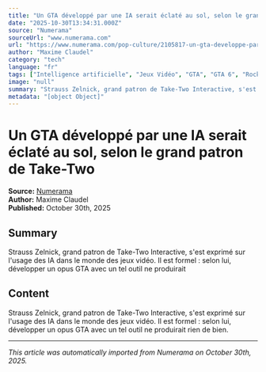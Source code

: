 ```yaml
---
title: "Un GTA développé par une IA serait éclaté au sol, selon le grand patron de Take-Two"
date: "2025-10-30T13:34:31.000Z"
source: "Numerama"
sourceUrl: "www.numerama.com"
url: "https://www.numerama.com/pop-culture/2105817-un-gta-developpe-par-une-ia-serait-eclate-au-sol-selon-le-grand-patron-de-take-two.html"
author: "Maxime Claudel"
category: "tech"
language: "fr"
tags: ["Intelligence artificielle", "Jeux Vidéo", "GTA", "GTA 6", "Rockstar Games", "Take Two", "tech", "français"]
image: "null"
summary: "Strauss Zelnick, grand patron de Take-Two Interactive, s'est exprimé sur l'usage des IA dans le monde des jeux vidéo. Il est formel : selon lui, développer un opus GTA avec un tel outil ne produirait "
metadata: "[object Object]"
---
```


# Un GTA développé par une IA serait éclaté au sol, selon le grand patron de Take-Two

**Source:** [Numerama](https://www.numerama.com/pop-culture/2105817-un-gta-developpe-par-une-ia-serait-eclate-au-sol-selon-le-grand-patron-de-take-two.html)  
**Author:** Maxime Claudel  
**Published:** October 30th, 2025  

## Summary

Strauss Zelnick, grand patron de Take-Two Interactive, s'est exprimé sur l'usage des IA dans le monde des jeux vidéo. Il est formel : selon lui, développer un opus GTA avec un tel outil ne produirait 

## Content

Strauss Zelnick, grand patron de Take-Two Interactive, s'est exprimé sur l'usage des IA dans le monde des jeux vidéo. Il est formel : selon lui, développer un opus GTA avec un tel outil ne produirait rien de bien.

---

*This article was automatically imported from Numerama on October 30th, 2025.*
